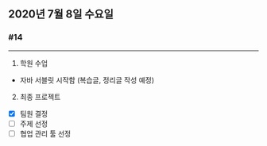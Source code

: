 ## 2020년 7월 8일 수요일
### #14
---
1. 학원 수업
* 자바 서블릿 시작함 (복습글, 정리글 작성 예정)


2. 최종 프로젝트
- [x] 팀원 결정
- [ ] 주제 선정
- [ ] 협업 관리 툴 선정
